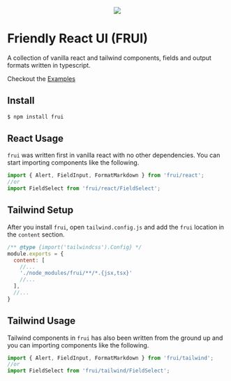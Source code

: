 <p align="center">
  <img src="https://github.com/cblanquera/frui/assets/120378/cef637e2-ef31-429d-b8a5-35c32ce00752" />
</p>

# Friendly React UI (FRUI)

A collection of vanilla react and tailwind components, fields and 
output formats written in typescript.

Checkout the [Examples](https://cblanquera.github.io/frui)

## Install

```bash
$ npm install frui
```

## React Usage

`frui` was written first in vanilla react with no other dependencies. 
You can start importing components like the following.

```js
import { Alert, FieldInput, FormatMarkdown } from 'frui/react';
//or
import FieldSelect from 'frui/react/FieldSelect';
```

## Tailwind Setup

After you install `frui`, open `tailwind.config.js` and add the `frui` 
location in the `content` section.

```js
/** @type {import('tailwindcss').Config} */
module.exports = {
  content: [
    //...
    './node_modules/frui/**/*.{jsx,tsx}'
    //...
  ],
  //...
}
```

## Tailwind Usage

Tailwind components in `frui` has also been written from the ground up 
and you can importing components like the following.

```js
import { Alert, FieldInput, FormatMarkdown } from 'frui/tailwind';
//or
import FieldSelect from 'frui/tailwind/FieldSelect';
```